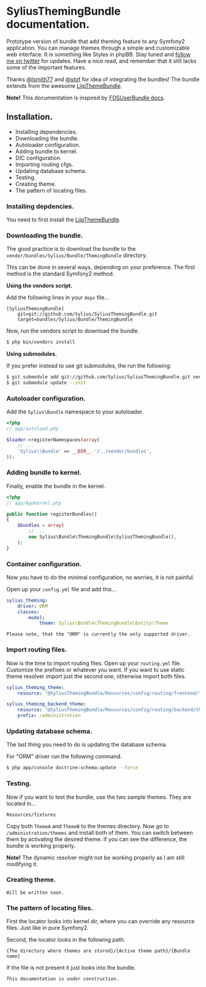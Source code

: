 SyliusThemingBundle documentation.
=====================================

Prototype version of bundle that add theming feature to any Symfony2 application.
You can manage themes through a simple and customizable web interface.
It is something like Styles in phpBB.
Stay tuned and [follow me on twitter](http://twitter.com/pjedrzejewski) for updates.
Have a nice read, and remember that it still lacks some of the important features.

Thanks [@lsmith77](http://github.com/lsmith77) and [@stof](http://github.com/stof) for idea of integrating the bundles!
The bundle extends from the awesome [LiipThemeBundle](http://github.com/liip/LiipThemeBundle).

**Note!** This documentation is inspired by [FOSUserBundle docs](https://github.com/FriendsOfSymfony/FOSUserBundle/blob/master/Resources/doc/index.md).

Installation.
-------------

+ Installing dependencies.
+ Downloading the bundle.
+ Autoloader configuration.
+ Adding bundle to kernel.
+ DIC configuration.
+ Importing routing cfgs.
+ Updating database schema.
+ Testing.
+ Creating theme.
+ The pattern of locating files.

### Installing depdencies.

You need to first install the [LiipThemeBundle](http://github.com/liip/LiipThemeBundle).

### Downloading the bundle.

The good practice is to download the bundle to the `vendor/bundles/Sylius/Bundle/ThemingBundle` directory.

This can be done in several ways, depending on your preference. The first
method is the standard Symfony2 method.

**Using the vendors script.**

Add the following lines in your `deps` file...

```
[SyliusThemingBundle]
    git=git://github.com/Sylius/SyliusThemingBundle.git
    target=bundles/Sylius/Bundle/ThemingBundle
```

Now, run the vendors script to download the bundle.

``` bash
$ php bin/vendors install
```

**Using submodules.**

If you prefer instead to use git submodules, the run the following:

``` bash
$ git submodule add git://github.com/Sylius/SyliusThemingBundle.git vendor/bundles/Sylius/Bundle/ThemingBundle
$ git submodule update --init
```

### Autoloader configuration.

Add the `Sylius\Bundle` namespace to your autoloader.

``` php
<?php
// app/autoload.php

$loader->registerNamespaces(array(
    // ...
    'Sylius\\Bundle' => __DIR__.'/../vendor/bundles',
));
```

### Adding bundle to kernel.

Finally, enable the bundle in the kernel.

``` php
<?php
// app/AppKernel.php

public function registerBundles()
{
    $bundles = array(
        // ...
        new Sylius\Bundle\ThemingBundle\SyliusThemingBundle(),
    );
}
```

### Container configuration.

Now you have to do the minimal configuration, no worries, it is not painful.

Open up your `config.yml` file and add this...

``` yaml
sylius_theming:
    driver: ORM
    classes:
        model:
            theme: Sylius\Bundle\ThemingBundle\Entity\Theme
```

`Please note, that the "ORM" is currently the only supported driver.`

### Import routing files.

Now is the time to import routing files. Open up your `routing.yml` file. Customize the prefixes or whatever you want.
If you want to use static theme resolver import just the second one, otherwise import both files.

``` yaml
sylius_theming_theme:
    resource: "@SyliusThemingBundle/Resources/config/routing/frontend/theme.yml"

sylius_theming_backend_theme:
    resource: "@SyliusThemingBundle/Resources/config/routing/backend/theme.yml"
    prefix: /administration
```

### Updating database schema.

The last thing you need to do is updating the database schema.

For "ORM" driver run the following command.

``` bash
$ php app/console doctrine:schema:update --force
```

### Testing.

Now if you want to test the bundle, use the two sample themes. They are located in...

`Resources/fixtures`

Copy both `ThemeA` and `ThemeB` to the themes directory.
Now go to `/administration/themes` and install both of them.
You can switch between them by activating the desired theme.
If you can see the difference, the bundle is working properly.

**Note!** The dynamic resolver might not be working properly as I am still modifying it.

### Creating theme.

`Will be written soon.`

### The pattern of locating files.

First the locator looks into kernel dir, where you can override any resource files. Just like in pure Symfony2.

Second, the locator looks in the following path.

```
{The directory where themes are stored}/{Active theme path}/{Bundle name}
```

If the file is not present it just looks into the bundle.

`This documentation is under construction.`
